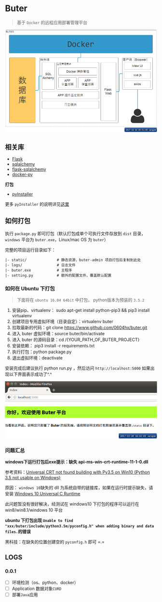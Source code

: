 # Buter
> 基于 `Docker`  的远程应用部署管理平台

![structure](docs/images/structure.png)

## 相关库

* [Flask](https://github.com/pallets/flask)
* [sqlalchemy](https://github.com/zzzeek/sqlalchemy)
* [flask-sqlalchemy](https://github.com/mitsuhiko/flask-sqlalchemy)
* [docker-py](https://github.com/docker/docker-py)

**打包**

* [pyInstaller](http://www.pyinstaller.org)

更多 `pyInstaller` 的说明详见[这里](https://pyinstaller.readthedocs.io/en/stable/usage.html)


## 如何打包

执行 `package.py` 即可打包（默认打包成单个可执行文件存放到 `dist` 目录，`windows` 平台为 `buter.exe`，Linux/mac OS 为 `buter`）

完整的项目运行目录如下：

```text
|- static/              # 静态资源，buter-admin 项目打包后复制到此处
|- logs/                # 日志文件
|- buter.exe            # 主程序
|- setting.py           # 额外的配置文件，覆盖默认配置
```

### 如何在 Ubuntu 下打包
> 下面将在 `ubuntu 16.04 64bit` 中打包， python版本为预装的 `3.5.2`

1. 安装pip、virtualenv： sudo apt-get install python-pip3 && pip3 install virtualenv
2. 创建项目专用虚拟环境（目录自定）：virtualenv buter
3. 拉取最新的代码：git clone https://www.github.com/0604hx/buter.git
4. 进入 buter 虚拟环境：source buter/bin/activate
5. 进入 buter 的源码目录：cd /{YOUR_PATH_OF_BUTER_PROJECT}
6. 安装依赖： pip3 install -r requirements.txt
7. 执行打包：python package.py
8. 退出虚拟环境：deactivate


安装完成后建议执行 python run.py ，然后访问 `http://localhost:5000` 如果出现以下界面表示成功了^.^

![](docs/images/server-index.png)


### 问题汇总

**windows下运行打包后exe提示：缺失 api-ms-win-crt-runtime-11-1-0.dll**

参考资料：[Universal CRT not found building with Py3.5 on Win10 (Python 3.5 not usable on Windows)](https://github.com/pyinstaller/pyinstaller/issues/1566#issuecomment-146564554)

原因： `windows 10`缺失的 dll 为系统自带的链接库，如果在运行时提示缺失，请安装 
[Windows 10 Universal C Runtime](https://www.microsoft.com/en-us/download/details.aspx?id=48234)

此问题暂没有很好解决，经测试在 windows10 下打包的程序可以运行在 win8/win8.1/windows 10 平台

**ubuntu 下打包出现 `Unable to find "xxx/buter/include/python3.5m/pyconfig.h" when adding binary and data files.`的错误**

黑科技：在缺失的位置创建空的 `pyconfig.h` 即可 =.=


## LOGS

### 0.0.1

- [ ] 环境检测（os、python、docker）
- [ ] Application 数据对象`CURD`
- [ ] 部署`Java`应用